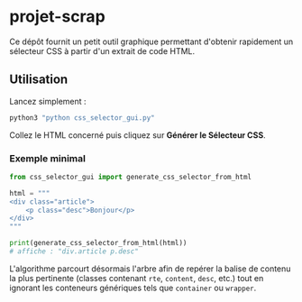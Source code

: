 # projet-scrap

Ce dépôt fournit un petit outil graphique permettant d'obtenir rapidement un
sélecteur CSS à partir d'un extrait de code HTML.

## Utilisation

Lancez simplement :

```bash
python3 "python css_selector_gui.py"
```

Collez le HTML concerné puis cliquez sur **Générer le Sélecteur CSS**.

### Exemple minimal

```python
from css_selector_gui import generate_css_selector_from_html

html = """
<div class="article">
    <p class="desc">Bonjour</p>
</div>
"""

print(generate_css_selector_from_html(html))
# affiche : "div.article p.desc"
```

L'algorithme parcourt désormais l'arbre afin de repérer la balise de contenu
la plus pertinente (classes contenant `rte`, `content`, `desc`, etc.) tout en
ignorant les conteneurs génériques tels que `container` ou `wrapper`.
